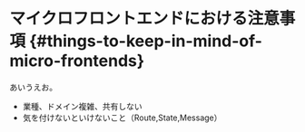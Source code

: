# マイクロフロントエンドにおける注意事項 {#things-to-keep-in-mind-of-micro-frontends}

あいうえお。

* 業種、ドメイン複雑、共有しない
* 気を付けないといけないこと（Route,State,Message）